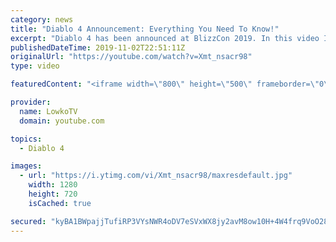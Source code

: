 ```yaml
---
category: news
title: "Diablo 4 Announcement: Everything You Need To Know!"
excerpt: "Diablo 4 has been announced at BlizzCon 2019. In this video I go over everything you need to know about this upcoming Blizzard Entertainment game."
publishedDateTime: 2019-11-02T22:51:11Z
originalUrl: "https://youtube.com/watch?v=Xmt_nsacr98"
type: video

featuredContent: "<iframe width=\"800\" height=\"500\" frameborder=\"0\" src=\"https://www.youtube.com/embed/Xmt_nsacr98\" allow=\"accelerometer; autoplay; encrypted-media; gyroscope; picture-in-picture\" allowfullscreen></iframe>"

provider:
  name: LowkoTV
  domain: youtube.com

topics:
  - Diablo 4

images:
  - url: "https://i.ytimg.com/vi/Xmt_nsacr98/maxresdefault.jpg"
    width: 1280
    height: 720
    isCached: true

secured: "kyBA1BWpajjTufiRP3VYsNWR4oDV7eSVxWX8jy2avM8ow10H+4W4frq9VoO28pZgRbtfLdp6K33Z1sgicl8Vm1jDTHiijX9ORvwVnjsMESEM4OXI6c0GcUjuu3W/LjXLYI3+VaAZksP5pO0a74sAJS8tWkaBpfKYh2CF8TOZbS0FRvcRDcUfvLNgGnuHH+UyBQRd7qaj7V78Ofn2Pg49sUHpU402VKVIEP9cuDsg7gYSX7K/VLwPK21f7BfZBgxjknlyQjnrOpo/R2aE5AhXebF8jfTyz5ec9NOQnjITZrg6jimZT0wF9N1rkKAdYZ9IoTwisshV8Wq7wGfVKFyt+pHMtD/VM24Roi0eS1zmOCA6PtHmyYIpelZCnUt1cx/7FDzdmUdzFeOmLXcggP0KmfpWNk1glRPQm6UTs5Ob+eKC585/gVkZdMO49L/QXBM0;gNKiDGv96RAaKvpPuHtoFw=="
---
```


